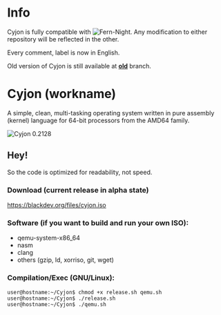 # Info

Cyjon is fully compatible with ![Fern-Night](https://github.com/CorruptedByCPU/Fern-Night/). Any modification to either repository will be reflected in the other.

Every comment, label is now in English.

Old version of Cyjon is still available at **[old](https://github.com/CorruptedByCPU/Cyjon/tree/old)** branch.

# Cyjon (workname)

A simple, clean, multi-tasking operating system written in pure assembly (kernel) language for 64-bit processors from the AMD64 family.

![Cyjon 0.2128](https://blackdev.org/shot/2128.png?)

## Hey!

So the code is optimized for readability, not speed.

### Download (current release in alpha state)

   https://blackdev.org/files/cyjon.iso

### Software (if you want to build and run your own ISO):

  - qemu-system-x86_64
  - nasm
  - clang
  - others (gzip, ld, xorriso, git, wget)

### Compilation/Exec (GNU/Linux):

	user@hostname:~/Cyjon$ chmod +x release.sh qemu.sh
	user@hostname:~/Cyjon$ ./release.sh
	user@hostname:~/Cyjon$ ./qemu.sh

